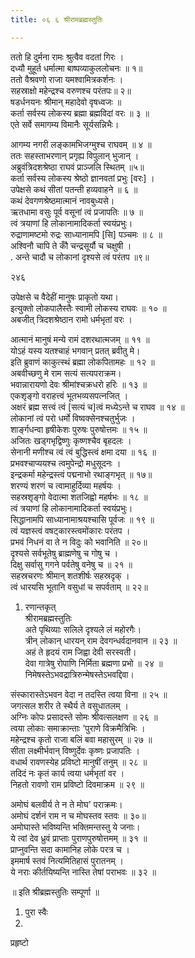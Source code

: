 ```yaml
---
title: ०६ ६ श्रीरामब्रह्मस्तुतिः

---
```


 ततो हि दुर्मना रामः श्रुत्वैव वदतां गिरः ।  
दध्यौ मुहूर्त धर्मात्मा बाष्पव्याकुललोचनः ॥ १॥  
ततो वैश्रवणो राजा यमश्वामित्रकर्शनः ।  
सहस्राक्षो महेन्द्रश्च वरुणश्च परंतपः॥ २॥  
षडर्धनयनः श्रीमान् महादेवो वृषध्वजः ॥  
कर्ता सर्वस्य लोकस्य ब्रह्मा ब्रह्मविदां वरः ॥ ३ ॥  
एते सर्वे समागम्य विमानैः सूर्यसन्निभैः।  

आगम्य नगरी लङ्कामभिजग्मुश्च राघवम् ॥ ४ ॥  
ततः सहस्ताभरणान् प्रगृह्य विपुलान् भुजान् ।  
अब्रुवंत्रिदशश्रेष्ठा राघवं प्राञ्जलि स्थितम् ॥५॥  
कर्ता सर्वस्य लोकस्य श्रेष्ठो ज्ञानवतां प्रभुः [वरः] ।  
उपेक्षसे कथं सीतां पतन्ती हव्यवाहने ॥ ६ ॥  
कथं देवगणश्रेष्ठमात्मानं नावबुध्यसे।  
ऋतधामा वसुः पूर्व वसूनां त्वं प्रजापतिः ॥ ७ ॥  
त्वं त्रयाणां हि लोकानामादिकर्ता स्वयंप्रभुः।  
रुद्राणामष्टमो रुद्रः साध्यानामपि [सि] पञ्चमः ॥ ८ ॥  
अश्विनौ चापि ते कौँ चन्द्रसूर्यौ च चक्षुषी ।  
. अन्ते चादौ च लोकानां दृश्यसे त्वं परंतप ॥९॥  

२४६  

उपेक्षसे च वैदेहीं मानुषः प्राकृतो यथा।  
इत्युक्तो लोकपालैस्तैः स्वामी लोकस्य राघवः ॥ १० ॥  
अबजीत् त्रिदशश्रेष्ठान रामो धर्मभृतां वरः ।  

आत्मानं मानुषं मन्ये रामं दशरथात्मजम् ॥ ११ ॥  
योऽहं यस्य यतश्चाहं भगवान् प्रतत् ब्रवीतु मे।  
इति ब्रुवाणं काकुत्स्थं ब्रह्मा लोकपितामहः ॥ १२ ॥  
अबवीच्छणु मे राम सत्यं सत्यपराक्रम।  
भवान्नारायणो देवः श्रीमांश्चक्रधरो हरिः ॥ १३ ॥  
एकशृङ्गो वराहत्त्वं भूतभव्यसपत्नजित् ।  
अक्षरं ब्रह्म सत्त्वं त्वं [सत्यं च]त्वं मध्येऽन्ते च राघव ॥ १४ ॥  
लोकानां त्वं परो धर्मो विष्वक्सेनश्चतुर्भुजः ।  
शार्ङ्गधन्वा हृषीकेशः पुरुषः पुरुषोत्तमः ॥ १५ ॥  
अजितः खड्गभृद्विष्णुः कृष्णश्चैव बृहदलः ।  
सेनानी मणीश्च त्वं त्वं बुद्धिस्त्वं क्षमा दया ॥ १६ ॥  
प्रभवश्चाप्ययश्च त्वमुपेन्द्रो मधुसूदनः ।  
इन्द्रकर्मा महेन्द्रस्त्वं पद्मनाभो रथाङ्गभृत् ॥ १७॥  
शरण्यं शरणं च त्वामाहुर्दिव्या महर्षयः ।  
सहस्रशृङ्गो वेदात्मा शतजिह्वो महर्षभः ॥ १८ ॥  
त्वं त्रयाणां हि लोकानामादिकर्ता स्वयंप्रभुः।  
सिद्धानामपि साध्यानामाश्रयश्चासि पूर्वजः ॥ १९ ॥  
त्वं यज्ञस्त्वं वषट्कारस्त्वमोंकारः परंतप ।  
प्रभवं निधनं वा ते न विदुः को भवानिति ॥ २०॥  
दृश्यसे सर्वभूतेषु ब्राह्मणेषु च गोषु च ।  
दिक्षु सर्वासु गगने पर्वतेषु वनेषु च ॥ २१ ॥  
सहस्रचरणः श्रीमान् शतशीर्षः सहस्रदृक् ।  
त्वं धारयसि भूतानि वसुधां च सपर्वताम् ॥ २२॥  

1. रणान्तकृत्  
श्रीरामब्रह्मस्तुतिः  
अते पृथिव्याः सलिले दृश्यले लं महोरगैः।  
त्रीन् लोकान् धारयन् राम देवगन्धर्वदानवान ॥ २३ ॥  
अहं ते हृदयं राम जिह्वा देवी सरस्वती।  
देवा गात्रेषु रोपाणि निर्मिता ब्रह्मणा प्रभो ॥ २४ ॥  
निमेषस्तेऽभवद्रात्रिरुन्मेषस्तेऽभवद्दिवा।  

संस्कारास्तेऽभवन वेदा न तदस्ति त्वया विना ॥ २५ ॥  
जगत्सल शरीर ते स्थैर्य ते वसुधातलम् ।  
अग्निः कोपः प्रसादस्ते सोमः श्रीवत्सलक्षण ॥ २६ ॥  
त्वया लोकाः समाक्रान्ताः 'पुराणे विक्रमैत्रिभिः ।  
महेन्द्रश्च कृतो राजा बलिं बवा महासुरम् ॥ २७ ॥  
सीता लक्ष्मीर्भवान् विष्णुर्देवः कृष्णः प्रजापतिः ।  
वधार्थ रावणस्येह प्रविष्टो मानुषीं तनुम् ॥ २८ ॥  
तदिदं नः कृतं कार्य त्वया धर्मभृतां वर ।  
निहतो रावणो राम प्रविष्टो दिवमाक्रम ॥ २९ ॥  

अमोघं बलवीर्य ते न ते मोघ' पराक्रमः।  
अमोघं दर्शनं राम न च मोघस्तव स्तवः ॥ ३०॥  
अमोघास्ते भविष्यन्ति भक्तिमन्तस्तु ये जनाः।  
ये त्वां देव ध्रुवं प्राप्ताः पुराणपुरुषोत्तमम् ॥ ३१ ॥  
प्राप्नुवन्ति सदा कामानिह लोके परत्र च ।  
इममार्ष स्तवं नित्यमितिहासं पुरातनम् ।  
ये नराः कीर्तयिष्यन्ति नास्ति तेषां पराभवः ॥ ३२ ॥  

॥ इति श्रीब्रह्मस्तुतिः सम्पूर्णा ॥  
1. पुरा स्वैः  
2.  
प्रहृष्टो  